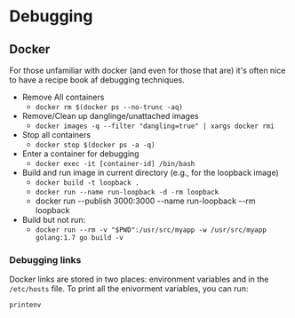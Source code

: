 # Debugging

## Docker

For those unfamiliar with docker (and even for those that are) it's often nice
to have a recipe book af debugging techniques.

* Remove All containers
  * `docker rm $(docker ps --no-trunc -aq)`
* Remove/Clean up danglinge/unattached images
  * `docker images -q --filter "dangling=true" | xargs docker rmi`
* Stop all containers
  * `docker stop $(docker ps -a -q)`
* Enter a container for debugging
  * `docker exec -it [container-id] /bin/bash`
* Build and run image in current directory (e.g., for the loopback image)
  * `docker build -t loopback .`
  * `docker run --name run-loopback -d -rm loopback`
  * docker run --publish 3000:3000 --name run-loopback --rm loopback
* Build but not run:
  * `docker run --rm -v "$PWD":/usr/src/myapp -w /usr/src/myapp golang:1.7 go build -v`

### Debugging links

Docker links are stored in two places: environment variables and in the
`/etc/hosts` file. To print all the enivorment variables, you can run:

```
printenv
```
